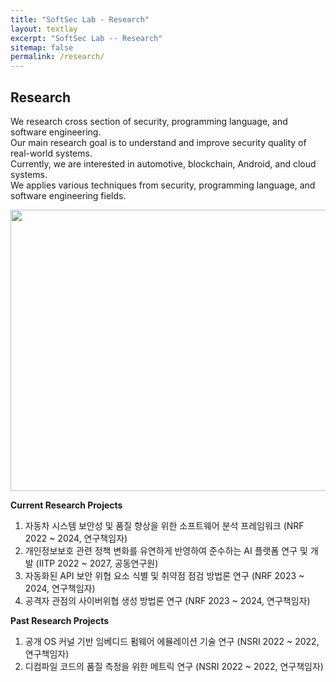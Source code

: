 ```yaml
---
title: "SoftSec Lab - Research"
layout: textlay
excerpt: "SoftSec Lab -- Research"
sitemap: false
permalink: /research/
---
```


## Research
We research cross section of security, programming language, and software engineering.<br>
Our main research goal is to understand and improve security quality of real-world systems.<br>
Currently, we are interested in automotive, blockchain, Android, and cloud systems. <br>
We applies various techniques from security, programming language, and software engineering fields.


<div>
<img src="{{ site.url }}{{ site.baseurl }}/images/research.jpg" width="750" height="450" />
</div>

**Current Research Projects**

1. 자동차 시스템 보안성 및 품질 향상을 위한 소프트웨어 분석 프레임워크 (NRF 2022 ~ 2024, 연구책임자) <br>
2. 개인정보보호 관련 정책 변화를 유연하게 반영하여 준수하는 AI 플랫폼 연구 및 개발 (IITP 2022 ~ 2027, 공동연구원) <br>
3. 자동화된 API 보안 위협 요소 식별 및 취약점 점검 방법론 연구 (NRF 2023 ~ 2024, 연구책임자) <br>
4. 공격자 관점의 사이버위협 생성 방법론 연구 (NRF 2023 ~ 2024, 연구책임자) <br>

**Past Research Projects**
1. 공개 OS 커널 기반 임베디드 펌웨어 에뮬레이션 기술 연구 (NSRI 2022 ~ 2022, 연구책임자) <br>
2. 디컴파일 코드의 품질 측정을 위한 메트릭 연구 (NSRI 2022 ~ 2022, 연구책임자) <br>

<!---
**Cloud Security**<br>
This project performs security analysis on the cloud platform 
to find new security issues and develop tools to mitigate them. <br>
This project is supported by Google and collaborated with KAIST.

**Runtime Verifier for JNI Program**<br>
Recent work at ICSE 2021 found that JVMs do not validate the misusage of JNI functions properly. 
This project develops JVM independent runtime verifier for the JNI program.

**Automotive Security** <br>
In this project, we develop automated security analysis tools to improve the security of the automotive platform. 
For this, we are working on IDPS, fuzzer, and static/dynamic analyzers for automotive software.

**Blockchain & Android Security** <br>
There are many security issues in programs running on blockchain platforms and Android.
In this project, we seek new security issues in Blockchain and Android platforms.
In addition, we develop automated tools for finding new vulnerabilities in such software.
--->


